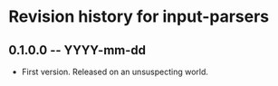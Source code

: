 # Revision history for input-parsers

## 0.1.0.0 -- YYYY-mm-dd

* First version. Released on an unsuspecting world.
